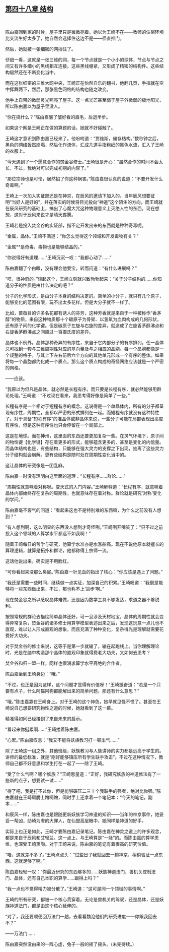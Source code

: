 ## [第四十八章 结构](https://www.xxbiquge.com/11_11207/9124174.html)
﻿

  陈由嘉回到家的时候，屋子里只是微微亮着。她以为王崎不在——教师的住宿环境比交流生好太多了，她自然会选择住这边不是——径直推门。

  然后，她就被一张细密的网挡住了。

  仔细一看，这就是一张三维的网，每一个节点就是一个小小的球体，节点与节点之间又有许多细小的黑线相互连接。这些黑线绷紧，又形成了精密的结构件。这些结构居然还在不断变化当中。

  而在这张细密的三维大网中央，王崎正在怡然自乐的翻书，他翻几页，手指就在空中挥舞两下，然后，那张黑色网格的结构也随之改变。

  他手上自带的微弱灵光照亮了屋子。这一点光芒甚至弱于屋子外微弱的极地阳光，所以陈由嘉以为屋子里没人。

  “你在搞什么？”陈由嘉皱了皱好看的眉毛，后退半步。

  如果这个网是王崎正在做的算题的话，她就不好碰触了。

  王崎这才意识到陈由嘉已经来了。他吩咐道：“贾维斯，储存结构。”数秒钟之后，黑色的网络轰然崩塌，然后化作流体，汇成几道手指粗细的黑色水流，汇入了王崎的衣服上。

  “今天遇到了一个愿意合作的焚金谷修士。”王崎很是开心：“虽然合作的时间不会太长，不过，我绝对可以完成初期的内容了。”

  “那位宗师也是可怜，居然招了你这种祸害。”陈由嘉很认真的说道：“不要开发什么奇毒啊。”

  王崎上一次加入实证部还是在神京，在辰风的邀请下加入的。当年辰风想要证明“当好人是好的”，并在落实的时候将目光投向“神道”这个陌生的方向，而王崎就在辰风研究的基础上，搞出了心魔大咒这种物理意义上灭绝人性的东西。现在想想，这对于辰风来说才是晴天霹雳。

  王崎若是投入焚金谷的实证部，指不定开发出来的东西就是种种奇毒呢。

  “金属，晶体。”王崎不满道：“你怎么觉得这个领域和开发毒物有关？”

  “金属**是奇毒，毒物也是能够结晶的。”

  “你说得好有道理……”王崎沉沉一叹：“我都心动了……”

  陈由嘉翻了个白眼，没有理会他耍宝，转而问道：“有什么进展吗？”

  “唔，很神奇的。”谈起这个，王崎立刻就兴致勃勃起来：“关于分子结构的……你知道分子的性质是由什么决定的吧？”

  分子的化学形式，是由分子本身的结构决定的。简单的小分子，就只有几个原子，能够变化的范围有限，玩不出太多花样。但是大分子就不一样了。

  比如，蔷薇目的许多名花都有诱人的芬芳，这种芳香就是来自于一种被称作“香茅醇”的物质，来自这种物质那十个碳原子为骨架、以氢氧为血肉构成的几何形状，还有原子间的化学键。但是碳原子左旋与右旋的差异，就造成了左旋香茅醇沸点和右旋香茅醇沸点之间超过一百摄氏度的差异。

  晶体也不例外。晶体那种奇异的有序性，来自于它内部分子的有序排列。任一晶体总可找到一套与三维周期性对应的基向量及与之相应的晶胞。每一个晶胞都像是一个规整的格子，与其上下左右前后六个方向的其他单元形成一个有序的整体。如果将每一个晶胞都约化成一个质点，那么这个质点构成的奇怪网络应该就是一个严密的网格。

  ——应该。

  “我原以为但凡是晶体，就必然是长程有序。而只要是长程有序，就必然能够用群论处理。”王崎道：“不过现在看来，我思考得好像是简单了一些。”

  长程有序是一个相对于短程有序的概念。这说得是一个单晶体内，所有的分子都呈现有序性，周期性，全都以严密的形式排列在一起。而短程有序就没有这种特性了。对于具备“短程有序”的准晶体或非晶体来说，一些分子可能在局部表现出高度有序性，但是这种有序性也只会停留在一个局部上。

  这是在地球。而在神州，这里面的东西还要更加复杂一些。在灵气环境下，原子间的物性键【化学键】存在着更多的形式，能够蕴含更多的、甚至是变化的内能量。而晶体结构也是，有些结构，只能够在强大灵力的支撑之下出现，抽离了这些灵力分子结构就会崩解。更有些结构是随时处在周期性变化当中的。

  这让晶体的研究像是一团乱麻。

  陈由嘉一时没有理明白这里面的道理：“长程有序……群论……”

  “周期性就意味着对称呀。变天式的入门内容。”王崎解释道：“长程有序，就意味着晶体内部始终存在复杂的周期性，也就意味存在着对称。群论就是研究‘对称’变化的学问。”

  陈由嘉毫不客气的问道：“看起来这也不是特别难的东西嘛，为什么之前没有人想到？”

  “有人想到啊，这么明显的东西没人想到才奇怪咧。”王崎咧开嘴笑了：“只不过之前投入这个领域的人算学水平都远不如我啊！”

  随着王崎每日的苦学与研究，他算学水准亦是水涨船高。现在不说他原本就擅长的算理逻辑，就算是拓扑和群论，他都称得上宗师一流。

  这话他说出来，确实是不用脸红。

  “可你看起来没那么臭屁。”陈由嘉一针见血的指出了核心：“你应该是遇上了问题。”

  “我还是需要一些时间，继续做一点实证，加深自己的积累。”王崎叹道：“我倒是能够将一些东西做出来，不过，那也称不上‘进步’啊。”

  现在焚金谷之所以感叹晶体难做，还是因为数学工具不够发达，求道之器不够锐利。

  按照常规的群论去描绘简单晶体还好，可一旦涉及天材地宝，晶体的周期性就会变得异常复杂，焚金谷的诸多修士用算学模型表述出来之后，发现这玩意一点儿也不直观，难以让人形成直观的想象，而且充满了种种变化，复杂得光是理解就需要花费好大功夫。

  对于焚金谷的修士来说，这等于是第一步就输了，输在起跑线上。当你理解理论时，光是在脑中构造那个晶体的直观印象就得费老大功夫，又如何去思考？

  焚金谷和归一盟一样，同样也很渴求算学水平高绝的合作者。

  陈由嘉坐到王崎身边：“哦。”

  “不过，也正是因为这样，这个问题才显得有价值呀！”王崎振奋道：“若是一个只要有点子，什么阿猫阿狗都能解出来的简单问题，那还有什么意思？”

  “哦。”陈由嘉靠在王崎身上。对于王崎的这个神色，她早就见怪不怪了。甚至在王崎说自己想要研究物性之道的时候，她就看到了这一幕。

  精准得如同已经接到了来自未来的启示。

  “看起来你挺累啊……”王崎搂着陈由嘉。

  “心累。”陈由嘉叹息：“我又不能将妖族教习打一顿出气……”

  除了王崎这一组之外，其他班级，妖族教习与人族讲师的实力都是远高于学生的。讲师的最低标准，就是“刚好能够镇压所有学生联手攻击”。不过在这种情况下，教师自己都不好意思和学生打在一起了——除了王崎。

  “受了什么气啊？哪个妖族？”王崎思量道：“正好，我研究妖族的神道修法有了一些新的点子，想要试一试……”

  “得了吧，我是打不过你，但是能够碾压二三十个我联手的强者，绝对比你强。”陈由嘉就在王崎肩膀上蹭啊蹭，同时手上还拿着一个笔记本：“今天的笔记，副本……”

  和辰风一样，陈由嘉也是跟随更新妖族学习神道的知识——当年的神京事件，她妥妥一帮凶，助崎为虐的大罪人，在仙盟高层眼中，她同样是神道的好手。

  实际上也正是如此，王崎才要陈由嘉记录笔记。陈由嘉在神灵之道上的许多观念，都是来自于辰风和艾轻兰。这一点上，与王崎算是“一脉”的。而陈由嘉的算学思维，也深受王崎熏陶。对于王崎来说，陈由嘉的笔记有着很高的研究价值。

  “唔，这就差不多了。”王崎点点头：“过些日子我就回去一趟神京，稍稍验证一点东西。这就足够了啊。”

  陈由嘉轻轻一叹：“你最近研究的东西够多的……妖族神道法门，兽机关控制法门、晶体，还有自己本职的算学……跟得上吗？”

  “我一点也不觉得精力被分散了。”王崎道：“这可是同一个领域的事情啊。”

  王崎的所有研究，都被一个核心贯穿着。无论是兽机关的驾驭，还是晶体，还是妖族神道法门，都是由这个核心延伸的。

  “对了，我还要顺便回万法门一趟，去看看魏沧他们的研究进度——你跟我回去不？”

  ——万法门……

  陈由嘉突然没由来的一阵心虚，兔子一般的摇了摇头。(未完待续。)

